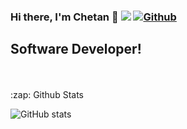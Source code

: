 ### Hi there, I'm Chetan 👋  ![](https://visitor-badge.laobi.icu/badge?page_id=Chetan45s.Chetan45s)    [![Github](https://img.shields.io/github/followers/Chetan45s?label=Follow&style=social)](https://github.com/Chetan45s)

## Software Developer!

<br />
<br />


<summary>:zap: Github Stats</summary>

![GitHub stats](https://github-readme-stats.vercel.app/api?username=Chetan45s&show_icons=true&theme=tokyonight&count_private=true) 


[website]: https://tawise.in
[twitter]: https://twitter.com/chetansalmotra
[instagram]: https://instagram.com/chetan45s
[linkedin]: https://www.linkedin.com/in/chetan45s/
[gmail]: mailto:chetansalmotra45@gmail.com
